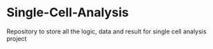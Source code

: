 # Single-Cell-Analysis
Repository to store all the logic, data and result for single cell analysis project
